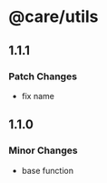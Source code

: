 # @care/utils

## 1.1.1

### Patch Changes

- fix name

## 1.1.0

### Minor Changes

- base function
